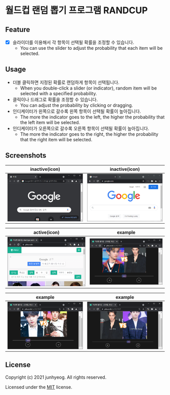 # 월드컵 랜덤 뽑기 프로그램 RANDCUP

## Feature

- [x] 슬라이더를 이용해서 각 항목이 선택될 확률을 조정할 수 있습니다.
  - You can use the slider to adjust the probability that each item will be selected.

## Usage

- 더블 클릭하면 지정된 확률로 랜덤하게 항목이 선택됩니다.
  - When you double-click a slider (or indicator), random item will be selected with a specified probability.
- 클릭이나 드래그로 확률을 조정할 수 있습니다.
  - You can adjust the probability by clicking or dragging.
- 인디케이터가 왼쪽으로 갈수록 왼쪽 항목이 선택될 확률이 높아집니다.
  - The more the indicator goes to the left, the higher the probability that the left item will be selected.
- 인디케이터가 오른쪽으로 갈수록 오른쪽 항목이 선택될 확률이 높아집니다.
  - The more the indicator goes to the right, the higher the probability that the right item will be selected.

## Screenshots

|             inactive(icon)              |             inactive(icon)              |
| :-------------------------------------: | :-------------------------------------: |
| ![inactive1](screenshots/inactive1.png) | ![inactive2](screenshots/inactive2.png) |

|            active(icon)             |             example              |
| :---------------------------------: | :------------------------------: |
| ![active1](screenshots/active1.png) | ![example1](screenshots/ex1.png) |

|             example             |             example              |
| :-----------------------------: | :------------------------------: |
| ![example](screenshots/ex2.png) | ![example1](screenshots/ex3.png) |

## License

Copyright (c) 2021 junhyeog. All rights reserved.

Licensed under the [MIT](LICENSE) license.
